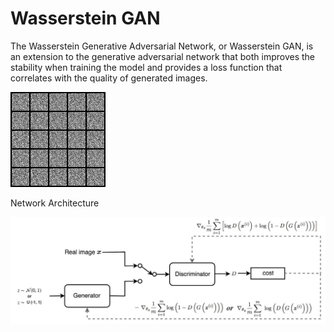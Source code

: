 # Wasserstein GAN

The Wasserstein Generative Adversarial Network, or Wasserstein GAN, is an extension to the generative adversarial network that both improves the stability when training the model and provides a loss function that correlates with the quality of generated images.

![](images/402dwr.gif)

Network Architecture

![](images/wgan_network.jpeg)
